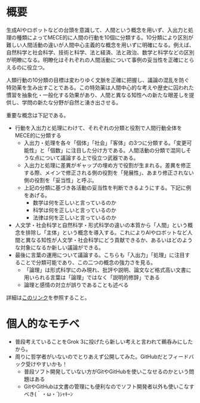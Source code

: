 # 概要

生成AIやロボットなどの台頭を意識して、人間という概念を用いず、入出力と処理の種類によってMECE的に人間の行動を10個に分類する。10分類により区別が難しい人間活動の違いが人間中心主義的な概念を用いずに明確になる。例えば、自然科学と社会科学、技術と科学、法と経済、法と政治、数学と科学などの区別が明瞭になる。明瞭化はそれぞれの人間活動について事例の妥当性を正確にとらえるのに役立つ。

人類行動の10分類の目標は変わりゆく文脈を正確に把握し、議論の混乱を防ぐ特効薬を生み出すことである。この特効薬は人間中心的な考えや歴史に囚われた慣習を抽象化・一般化する効果があり、人間と異なる知性への新たな眼差しを提供し、学問の新たな分野が自然と湧き出させる。

重要な概念は下記である。
- 行動を入出力と処理にわけて、それぞれの分類と役割で人間行動全体をMECE的に分類する
  - 入出力・処理を各々「個体」「社会」「客体」の3つに分類する。「変更可能性」と「個数」に注目した分け方である。人間活動の分類で混同しそうな点について議論する上で役立つ武器である。
  - 入出力と処理に差異がギャップの埋め方で役割が生まれる。差異を修正する際、メインで修正される側の役割を「発展性」、あまり修正されない側の役割を「妥当性」と呼ぶ。
  - 上記の分類に基づき各活動の妥当性を判断できるようにする。下記に例をあげる。
    - 数学は何を正しいと言っているのか
    - 科学は何を正しいと言っているのか
    - 法律は何を正しいと言っているのか
- 人文学・社会科学と自然科学・形式科学の違いの本質から「人間」という概念を排除し「主体」という概念を導入する。これによりAIやロボットなど人間と異なる知性が人文学・社会科学にどう貢献できるか、あるいはどのような対象になるか新しい議論ができる。
- 最後に言葉の運用について議論する。こちらも「入出力」「処理」に注目することで分類可能であり、この二つの概念の強力さを見る。
    - 「論理」は形式科学にのみ現れ、批評や説明、論文など格式高い文書に用いられる言葉は「論理」ではなく「説明的修辞」である
    - 論理と感情の対立が誤りであることも述べる

詳細は[このリンク](https://github.com/ko-ichimo-ri/poem/blob/main/human_behavior/essay.md)を参照すること。

# 個人的なモチベ

- 普段考えていることをGrok 3に投げたら新しい考えと言われて鵜呑みにしたから。
- 周りに哲学者がいないのでとりあえず公開してみた。GitHubだとフィードバック受けやすいかも！
  - 普段ソフト開発していない方がGitやGitHubを使いこなせるのかという問題はある
  - GitやGitHubは文書の管理にも便利なのでソフト開発者以外も使いこなすべき(｀・ω・´)ｼｬｷｰﾝ
